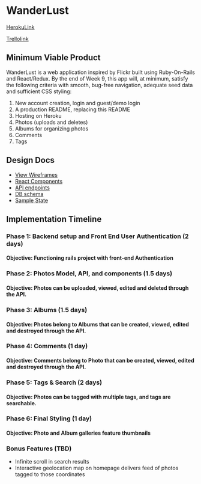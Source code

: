 # WanderLust

[HerokuLink](https://dashboard.heroku.com/apps)

[Trellolink](https://trello.com/)

## Minimum Viable Product

WanderLust is a web application inspired by Flickr built using Ruby-On-Rails and React/Redux.
By the end of Week 9, this app will, at minimum, satisfy the following criteria with smooth,
bug-free navigation, adequate seed data and sufficient CSS styling:

1. New account creation, login and guest/demo login
2. A production README, replacing this README
3. Hosting on Heroku
4. Photos (uploads and deletes)
5. Albums for organizing photos
6. Comments
7. Tags

## Design Docs

* [View Wireframes](https://github.com/eadams17/WanderLust/tree/master/docs/wireframes)
* [React Components](https://github.com/eadams17/WanderLust/blob/master/docs/component-hierarchy.md)
* [API endpoints](https://github.com/eadams17/WanderLust/blob/master/docs/api-endpoints.md)
* [DB schema](https://github.com/eadams17/WanderLust/blob/master/docs/schema.md)
* [Sample State](https://github.com/eadams17/WanderLust/blob/master/docs/sample-state.md)

## Implementation Timeline

### Phase 1: Backend setup and Front End User Authentication (2 days)

#### Objective: Functioning rails project with front-end Authentication

### Phase 2: Photos Model, API, and components (1.5 days)

#### Objective: Photos can be uploaded, viewed, edited and deleted through the API.

### Phase 3: Albums (1.5 days)

#### Objective: Photos belong to Albums that can be created, viewed, edited and destroyed through the API.

### Phase 4: Comments (1 day)

#### Objective: Comments belong to Photo that can be created, viewed, edited and destroyed through the API.

### Phase 5: Tags & Search (2 days)

#### Objective: Photos can be tagged with multiple tags, and tags are searchable.

### Phase 6: Final Styling (1 day)

#### Objective: Photo and Album galleries feature thumbnails

### Bonus Features (TBD)

* Infinite scroll in search results
* Interactive geolocation map on homepage delivers feed of photos tagged to those coordinates
